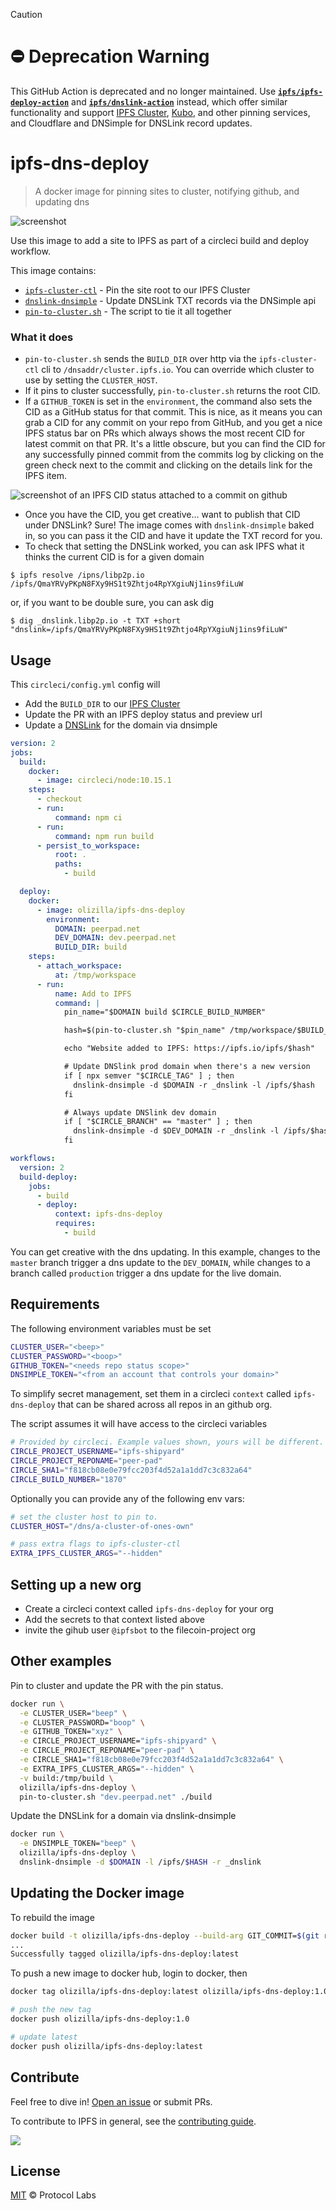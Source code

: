 > [!CAUTION]
> # ⛔️ Deprecation Warning
> This GitHub Action is deprecated and no longer maintained. Use [**`ipfs/ipfs-deploy-action`**](https://github.com/ipfs/ipfs-deploy-action) and [**`ipfs/dnslink-action`**](https://github.com/ipfs/dnslink-action) instead, which offer similar functionality and support [IPFS Cluster](https://github.com/ipfs-cluster/ipfs-cluster/#readme), [Kubo](https://github.com/ipfs/kubo#readme), and other pinning services, and Cloudflare and DNSimple for DNSLink record updates.

# ipfs-dns-deploy

> A docker image for pinning sites to cluster, notifying github, and updating dns

![screenshot](docs/screenshot.png)

Use this image to add a site to IPFS as part of a circleci build and deploy workflow.

This image contains:

- [`ipfs-cluster-ctl`] - Pin the site root to our IPFS Cluster
- [`dnslink-dnsimple`] - Update DNSLink TXT records via the DNSimple api
- [`pin-to-cluster.sh`] - The script to tie it all together

### What it does

- `pin-to-cluster.sh` sends the `BUILD_DIR` over http via the `ipfs-cluster-ctl` cli to `/dnsaddr/cluster.ipfs.io`. You can override which cluster to use by setting the `CLUSTER_HOST`.
- If it pins to cluster successfully, `pin-to-cluster.sh` returns the root CID.
- If a `GITHUB_TOKEN` is set in the `environment`, the command also sets the CID as a GitHub status for that commit. This is nice, as it means you can grab a CID for any commit on your repo from GitHub, and you get a nice IPFS status bar on PRs which always shows the most recent CID for latest commit on that PR. It's a little obscure, but you can find the CID for any successfully pinned commit from the commits log by clicking on the green check next to the commit and clicking on the details link for the IPFS item.

![screenshot of an IPFS CID status attached to a commit on github](docs/github-commit-ipfs-cid-check.png)


- Once you have the CID, you get creative... want to publish that CID under DNSLink? Sure! The image comes with `dnslink-dnsimple` baked in, so you can pass it the CID and have it update the TXT record for you.
- To check that setting the DNSLink worked, you can ask IPFS what it thinks the current CID is for a given domain

```console
$ ipfs resolve /ipns/libp2p.io
/ipfs/QmaYRVyPKpN8FXy9HS1t9Zhtjo4RpYXgiuNj1ins9fiLuW
```

or, if you want to be double sure, you can ask dig

```console
$ dig _dnslink.libp2p.io -t TXT +short
"dnslink=/ipfs/QmaYRVyPKpN8FXy9HS1t9Zhtjo4RpYXgiuNj1ins9fiLuW"
```

## Usage

This `circleci/config.yml` config will

- Add the `BUILD_DIR` to our [IPFS Cluster](https://cluster.ipfs.io)
- Update the PR with an IPFS deploy status and preview url
- Update a [DNSLink](https://docs.ipfs.io/guides/concepts/dnslink/) for the domain via dnsimple

```yaml
version: 2
jobs:
  build:
    docker:
      - image: circleci/node:10.15.1
    steps:
      - checkout
      - run:
          command: npm ci
      - run:
          command: npm run build
      - persist_to_workspace:
          root: .
          paths:
            - build

  deploy:
    docker:
      - image: olizilla/ipfs-dns-deploy
        environment:
          DOMAIN: peerpad.net
          DEV_DOMAIN: dev.peerpad.net
          BUILD_DIR: build
    steps:
      - attach_workspace:
          at: /tmp/workspace
      - run:
          name: Add to IPFS
          command: |
            pin_name="$DOMAIN build $CIRCLE_BUILD_NUMBER"

            hash=$(pin-to-cluster.sh "$pin_name" /tmp/workspace/$BUILD_DIR)

            echo "Website added to IPFS: https://ipfs.io/ipfs/$hash"

            # Update DNSlink prod domain when there's a new version
            if [ npx semver "$CIRCLE_TAG" ] ; then
              dnslink-dnsimple -d $DOMAIN -r _dnslink -l /ipfs/$hash
            fi

            # Always update DNSlink dev domain
            if [ "$CIRCLE_BRANCH" == "master" ] ; then
              dnslink-dnsimple -d $DEV_DOMAIN -r _dnslink -l /ipfs/$hash
            fi

workflows:
  version: 2
  build-deploy:
    jobs:
      - build
      - deploy:
          context: ipfs-dns-deploy
          requires:
            - build

```

You can get creative with the dns updating. In this example, changes to the `master` branch trigger a dns update to the `DEV_DOMAIN`, while changes to a branch called `production` trigger a dns update for the live domain.

## Requirements

The following environment variables must be set

```sh
CLUSTER_USER="<beep>"
CLUSTER_PASSWORD="<boop>"
GITHUB_TOKEN="<needs repo status scope>"
DNSIMPLE_TOKEN="<from an account that controls your domain>"
```

To simplify secret management, set them in a circleci `context` called `ipfs-dns-deploy`
that can be shared across all repos in an github org.

The script assumes it will have access to the circleci variables

```sh
# Provided by circleci. Example values shown, yours will be different.
CIRCLE_PROJECT_USERNAME="ipfs-shipyard"
CIRCLE_PROJECT_REPONAME="peer-pad"
CIRCLE_SHA1="f818cb08e0e79fcc203f4d52a1a1dd7c3c832a64"
CIRCLE_BUILD_NUMBER="1870"
```

Optionally you can provide any of the following env vars:

```sh
# set the cluster host to pin to.
CLUSTER_HOST="/dns/a-cluster-of-ones-own"

# pass extra flags to ipfs-cluster-ctl
EXTRA_IPFS_CLUSTER_ARGS="--hidden"
```

## Setting up a new org

- Create a circleci context called `ipfs-dns-deploy` for your org
- Add the secrets to that context listed above
- invite the gihub user `@ipfsbot` to the filecoin-project org

## Other examples

Pin to cluster and update the PR with the pin status.

```bash
docker run \
  -e CLUSTER_USER="beep" \
  -e CLUSTER_PASSWORD="boop" \
  -e GITHUB_TOKEN="xyz" \
  -e CIRCLE_PROJECT_USERNAME="ipfs-shipyard" \
  -e CIRCLE_PROJECT_REPONAME="peer-pad" \
  -e CIRCLE_SHA1="f818cb08e0e79fcc203f4d52a1a1dd7c3c832a64" \
  -e EXTRA_IPFS_CLUSTER_ARGS="--hidden" \
  -v build:/tmp/build \
  olizilla/ipfs-dns-deploy \
  pin-to-cluster.sh "dev.peerpad.net" ./build
```

Update the DNSLink for a domain via dnslink-dnsimple

```bash
docker run \
  -e DNSIMPLE_TOKEN="beep" \
  olizilla/ipfs-dns-deploy \
  dnslink-dnsimple -d $DOMAIN -l /ipfs/$HASH -r _dnslink
```

## Updating the Docker image

To rebuild the image

```bash
docker build -t olizilla/ipfs-dns-deploy --build-arg GIT_COMMIT=$(git rev-parse HEAD) .
...
Successfully tagged olizilla/ipfs-dns-deploy:latest
```

To push a new image to docker hub, login to docker, then

```bash
docker tag olizilla/ipfs-dns-deploy:latest olizilla/ipfs-dns-deploy:1.0

# push the new tag
docker push olizilla/ipfs-dns-deploy:1.0

# update latest
docker push olizilla/ipfs-dns-deploy:latest
```


## Contribute

Feel free to dive in! [Open an issue](https://github.com/ipfs-shipyard/ipfs-dns-deploy/issues/new) or submit PRs.

To contribute to IPFS in general, see the [contributing guide](https://github.com/ipfs/community/blob/master/contributing.md).

[![](https://cdn.rawgit.com/jbenet/contribute-ipfs-gif/master/img/contribute.gif)](https://github.com/ipfs/community/blob/master/CONTRIBUTING.md)


## License

[MIT](LICENSE) © Protocol Labs


[`ipfs-cluster-ctl`]: https://cluster.ipfs.io/documentation/ipfs-cluster-ctl/
[`dnslink-dnsimple`]: https://github.com/ipfs/dnslink-dnsimple
[`pin-to-cluster.sh`]: scripts/pin-to-cluster.sh
